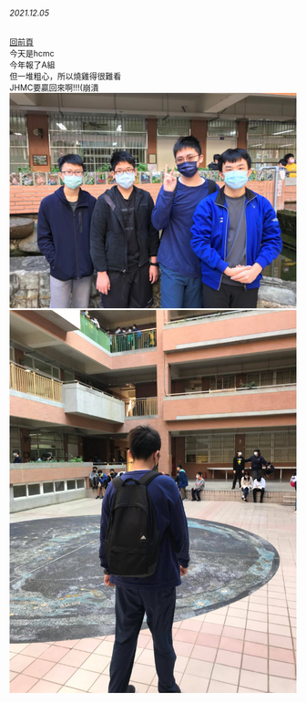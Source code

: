 ###### 2021.12.05
[回前頁](https://whaleon120.github.io/blogs/feeling/main)    
今天是hcmc  
今年報了A組  
但一堆粗心，所以燒雞得很難看  
JHMC要贏回來啊!!!(崩潰    
![隊友團照](https://github.com/WHALEon120/WHALEon120.github.io/blob/main/blogs/feeling/258878762_232247328980289_9168488323136855409_n.jpg?raw=true)   
![個人背影(開放丟橘子)](https://github.com/WHALEon120/WHALEon120.github.io/blob/main/blogs/feeling/260644192_232247248980297_8013256635417391755_n.jpg?raw=true)  
